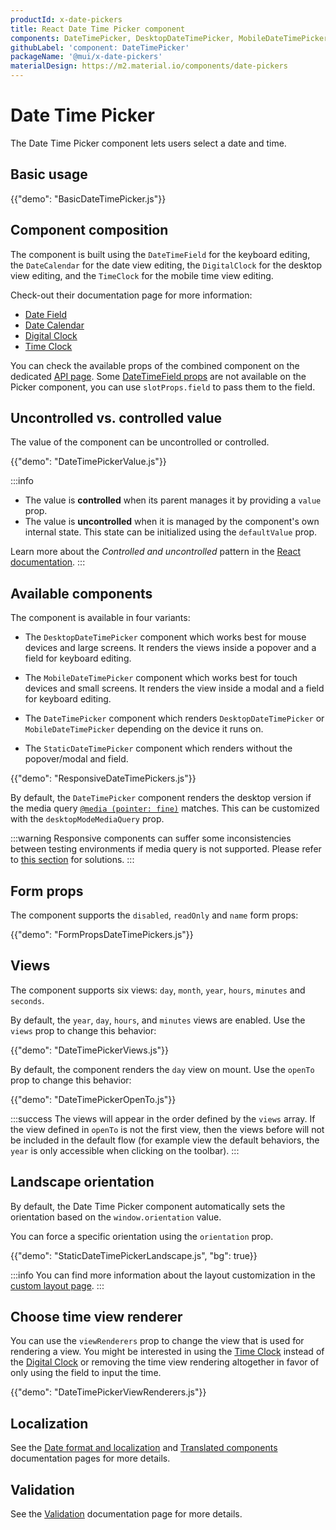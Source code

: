 ```yaml
---
productId: x-date-pickers
title: React Date Time Picker component
components: DateTimePicker, DesktopDateTimePicker, MobileDateTimePicker, StaticDateTimePicker, DigitalClock, MultiSectionDigitalClock, TimeClock
githubLabel: 'component: DateTimePicker'
packageName: '@mui/x-date-pickers'
materialDesign: https://m2.material.io/components/date-pickers
---
```


# Date Time Picker

<p class="description">The Date Time Picker component lets users select a date and time.</p>

## Basic usage

{{"demo": "BasicDateTimePicker.js"}}

## Component composition

The component is built using the `DateTimeField` for the keyboard editing, the `DateCalendar` for the date view editing, the `DigitalClock` for the desktop view editing, and the `TimeClock` for the mobile time view editing.

Check-out their documentation page for more information:

- [Date Field](/x/react-date-pickers/date-field/)
- [Date Calendar](/x/react-date-pickers/date-calendar/)
- [Digital Clock](/x/react-date-pickers/digital-clock/)
- [Time Clock](/x/react-date-pickers/time-clock/)

You can check the available props of the combined component on the dedicated [API page](/x/api/date-pickers/date-time-picker/#props).
Some [DateTimeField props](/x/api/date-pickers/date-time-field/#props) are not available on the Picker component, you can use `slotProps.field` to pass them to the field.

## Uncontrolled vs. controlled value

The value of the component can be uncontrolled or controlled.

{{"demo": "DateTimePickerValue.js"}}

:::info

- The value is **controlled** when its parent manages it by providing a `value` prop.
- The value is **uncontrolled** when it is managed by the component's own internal state. This state can be initialized using the `defaultValue` prop.

Learn more about the _Controlled and uncontrolled_ pattern in the [React documentation](https://react.dev/learn/sharing-state-between-components#controlled-and-uncontrolled-components).
:::

## Available components

The component is available in four variants:

- The `DesktopDateTimePicker` component which works best for mouse devices and large screens.
  It renders the views inside a popover and a field for keyboard editing.

- The `MobileDateTimePicker` component which works best for touch devices and small screens.
  It renders the view inside a modal and a field for keyboard editing.

- The `DateTimePicker` component which renders `DesktopDateTimePicker` or `MobileDateTimePicker` depending on the device it runs on.

- The `StaticDateTimePicker` component which renders without the popover/modal and field.

{{"demo": "ResponsiveDateTimePickers.js"}}

By default, the `DateTimePicker` component renders the desktop version if the media query [`@media (pointer: fine)`](https://developer.mozilla.org/en-US/docs/Web/CSS/@media/pointer) matches.
This can be customized with the `desktopModeMediaQuery` prop.

:::warning
Responsive components can suffer some inconsistencies between testing environments if media query is not supported.
Please refer to [this section](/x/react-date-pickers/base-concepts/#testing-caveats) for solutions.
:::

## Form props

The component supports the `disabled`, `readOnly` and `name` form props:

{{"demo": "FormPropsDateTimePickers.js"}}

## Views

The component supports six views: `day`, `month`, `year`, `hours`, `minutes` and `seconds`.

By default, the `year`, `day`, `hours`, and `minutes` views are enabled.
Use the `views` prop to change this behavior:

{{"demo": "DateTimePickerViews.js"}}

By default, the component renders the `day` view on mount.
Use the `openTo` prop to change this behavior:

{{"demo": "DateTimePickerOpenTo.js"}}

:::success
The views will appear in the order defined by the `views` array.
If the view defined in `openTo` is not the first view, then the views before will not be included in the default flow
(for example view the default behaviors, the `year` is only accessible when clicking on the toolbar).
:::

## Landscape orientation

By default, the Date Time Picker component automatically sets the orientation based on the `window.orientation` value.

You can force a specific orientation using the `orientation` prop.

{{"demo": "StaticDateTimePickerLandscape.js", "bg": true}}

:::info
You can find more information about the layout customization in the [custom layout page](/x/react-date-pickers/custom-layout/).
:::

## Choose time view renderer

You can use the `viewRenderers` prop to change the view that is used for rendering a view.
You might be interested in using the [Time Clock](/x/react-date-pickers/time-clock/) instead of the [Digital Clock](/x/react-date-pickers/digital-clock/) or removing the time view rendering altogether in favor of only using the field to input the time.

{{"demo": "DateTimePickerViewRenderers.js"}}

## Localization

See the [Date format and localization](/x/react-date-pickers/adapters-locale/) and [Translated components](/x/react-date-pickers/localization/) documentation pages for more details.

## Validation

See the [Validation](/x/react-date-pickers/validation/) documentation page for more details.
